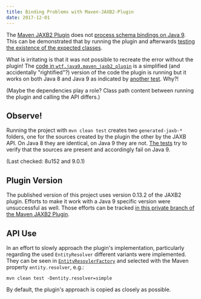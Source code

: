 ```yaml
---
title: Binding Problems with Maven-JAXB2-Plugin
date: 2017-12-01
---
```



The [Maven JAXB2 Plugin](https://github.com/highsource/maven-jaxb2-plugin) does not [process schema bindings on Java 9](https://github.com/highsource/maven-jaxb2-plugin/issues/120).
This can be demonstrated that by running the plugin and afterwards [testing the existence of the expected classes](https://github.com/CodeFX-org/java-9-wtf/tree/master/./maven-jaxb2-plugin/src/test/java/wtf/java9/maven_jaxb2_plugin/JaxbPluginTest.java).

What is irritating is that it was not possible to recreate the error without the plugin!
The [code in `wtf.java9.maven_jaxb2_plugin`](https://github.com/CodeFX-org/java-9-wtf/tree/master/./maven-jaxb2-plugin/src/main/java/wtf/java9/maven_jaxb2_plugin) is a simplified (and accidentally "rightified"?) version of the code the plugin is running but it works on both Java 8 and Java 9 as indicated by [another test](https://github.com/CodeFX-org/java-9-wtf/tree/master/./maven-jaxb2-plugin/src/test/java/wtf/java9/maven_jaxb2_plugin/JaxbApiTest.java).
Why?!

(Maybe the dependencies play a role?
Class path content between running the plugin and calling the API differs.)

## Observe!

Running the project with `mvn clean test` creates two `generated-jaxb-*` folders, one for the sources created by the plugin the other by the JAXB API.
On Java 8 they are identical, on Java 9 they are not.
[The tests](https://github.com/CodeFX-org/java-9-wtf/tree/master/./maven-jaxb2-plugin/src/test/java/wtf/java9/maven_jaxb2_plugin) try to verify that the sources are present and accordingly fail on Java 9.

(Last checked: 8u152 and 9.0.1)

## Plugin Version

The published version of this project uses version 0.13.2 of the JAXB2 plugin.
Efforts to make it work with a Java 9 specific version were unsuccessful as well.
Those efforts can be tracked [in this private branch of the Maven JAXB2 Plugin](https://github.com/nicolaiparlog/maven-jaxb2-plugin/tree/java-9).

## API Use

In an effort to slowly approach the plugin's implementation, particularly regarding the used `EntityResolver` different variants were implemented.
They can be seen in [`EntityResovlerFactory`](https://github.com/CodeFX-org/java-9-wtf/tree/master/./maven-jaxb2-plugin/src/main/java/wtf/java9/maven_jaxb2_plugin/EntityResolverFactory.java) and selected with the Maven property `entity.resolver`, e.g.:

    mvn clean test -Dentity.resolver=simple

By default, the plugin's approach is copied as closely as possible.
